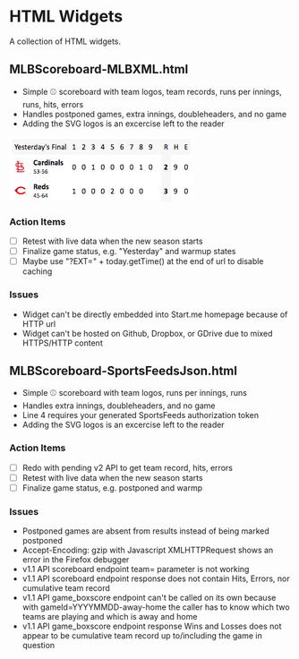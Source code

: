 # HTML Widgets

A collection of HTML widgets.

## MLBScoreboard-MLBXML.html

* Simple :baseball: scoreboard with team logos, team records, runs per innings, runs, hits, errors
* Handles postponed games, extra innings, doubleheaders, and no game
* Adding the SVG logos is an excercise left to the reader

![](https://github.com/michaelpmaley/widgets/blob/master/MLBScoreboard-MLBXML.png)

### Action Items

* [ ] Retest with live data when the new season starts
* [ ] Finalize game status, e.g. "Yesterday" and warmup states
* [ ] Maybe use "?EXT=" + today.getTime() at the end of url to disable caching

### Issues

* Widget can't be directly embedded into Start.me homepage because of HTTP url
* Widget can't be hosted on Github, Dropbox, or GDrive due to mixed HTTPS/HTTP content

## MLBScoreboard-SportsFeedsJson.html

* Simple :baseball: scoreboard with team logos, runs per innings, runs
* Handles extra innings, doubleheaders, and no game
* Line 4 requires your generated SportsFeeds authorization token
* Adding the SVG logos is an excercise left to the reader

### Action Items

* [ ] Redo with pending v2 API to get team record, hits, errors
* [ ] Retest with live data when the new season starts
* [ ] Finalize game status, e.g. postponed and warmp

### Issues

* Postponed games are absent from results instead of being marked postponed
* Accept-Encoding: gzip with Javascript XMLHTTPRequest shows an error in the Firefox debugger
* v1.1 API scoreboard endpoint team= parameter is not working
* v1.1 API scoreboard endpoint response does not contain Hits, Errors, nor cumulative team record
* v1.1 API game_boxscore endpoint can't be called on its own because with gameId=YYYYMMDD-away-home the caller has to know which two teams are playing and which is away and home
* v1.1 API game_boxscore endpoint response Wins and Losses does not appear to be cumulative team record up to/including the game in question
